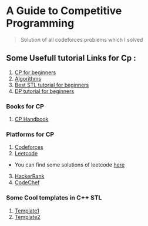 # A Guide to Competitive Programming 
> Solution of all codeforces problems which I solved 

## Some Usefull tutorial Links for Cp :
1. [CP for beginners](https://www.youtube.com/watch?v=xAeiXy8-9Y8&ab_channel=Errichto)
2. [Algorithms](https://www.youtube.com/playlist?list=PLDN4rrl48XKpZkf03iYFl-O29szjTrs_O)     
3. [Best STL tutorial for beginners](https://www.youtube.com/watch?v=g-1Cn3ccwXY&t=1920s&ab_channel=RachitJain)
4. [ DP tutorial for beginners](https://www.youtube.com/playlist?list=PLfBJlB6T2eOtMXgK3FLUTawHjzpIEySHF)

### Books for CP
1. [CP Handbook](https://cses.fi/book/book.pdf)

### Platforms for CP

1. [Codeforces](https://codeforces.com/)
2. [Leetcode](https://leetcode.com/)
  - You can find some solutions of leetcode [here](https://github.com/shruti170901/Leetcode)
3. [HackerRank](https://www.hackerrank.com/)
4. [CodeChef](https://www.codechef.com/)

### Some Cool templates in C++ STL
1. [Template1](https://github.com/DbDibyendu/CP/blob/main/STL/test.cpp)
2. [Template2](https://github.com/DbDibyendu/CP/blob/main/STL/template.cpp)
